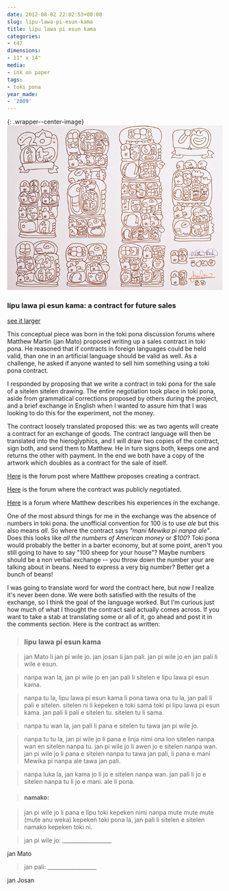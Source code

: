 ```yaml
---
date: 2012-08-02 22:02:53+00:00
slug: lipu-lawa-pi-esun-kama
title: lipu lawa pi esun kama
categories:
- t47
dimensions:
- 11" x 14"
media:
- ink on paper
tags:
- toki pona
year_made:
- '2009'
---
```


{: .wrapper--center-image}
![lipu lawa pi esun kama](/images/t47/t47.100101_m.jpg)


### lipu lawa pi esun kama: a contract for future sales

[see it larger](/images/t47/t47.100101_l.jpg)

This conceptual piece was born in the toki pona discussion forums where Matthew Martin (jan Mato) proposed writing up a sales contract in toki pona.  He reasoned that if contracts in foreign languages could be held valid, than one in an artificial language should be valid as well.  As a challenge, he asked if anyone wanted to sell him something using a toki pona contract.

I responded by proposing that we write a contract in toki pona for the sale of a sitelen sitelen drawing.   The entire negotiation took place in toki pona, aside from grammatical corrections proposed by others during the project, and a brief exchange in English when I wanted to assure him that I was looking to do this for the experiment, not the money.

The contract loosely translated proposed this: we as two agents will create a contract for an exchange of goods.  The contract language will then be translated into the hieroglyphics, and I will draw two copies of the contract, sign both, and send them to Matthew. He in turn signs both, keeps one and returns the other with payment.  In the end we both have a copy of the artwork which doubles as a contract for the sale of itself.

[Here](http://forums.tokipona.org/viewtopic.php?f=11&t=1201&start=30#p6046) is the forum post where Matthew proposes creating a contract.  

[Here](http://forums.tokipona.org/viewtopic.php?f=10&t=1222&start=0) is the forum where the contract was publicly negotiated.  

[Here](http://forums.tokipona.org/viewtopic.php?f=10&t=1265&p=6372) is a forum where Matthew describes his experiences in the exchange.

One of the most absurd things for me in the exchange was the absence of numbers in toki pona. the unofficial convention for 100 is to use _ale_ but this also means _all_.  So where the contract says _"mani Mewika pi nanpa ale"_. Does this looks like _all the numbers of American money_ or _$100_? Toki pona would probably the better in a barter economy, but at some point, aren't you still going to have to say "100 sheep for your house"? Maybe numbers should be a non verbal exchange -- you throw down the number your are talking about in beans. Need to express a very big number?  Better get a bunch of beans!

I was going to translate word for word the contract here, but now I realize it's never been done.  We were both satisfied with the results of the exchange, so I think the goal of the language worked.  But I'm curious just how much of what I thought the contract said actually comes across. If you want to take a stab at translating some or all of it, go ahead and post it in the comments section.  Here is the contract as written:


  

> ### lipu lawa pi esun kama


  
> jan Mato li jan pi wile jo. jan josan li jan pali. jan pi wile jo en jan pali li wile e esun.

  
> nanpa wan la, jan pi wile jo en jan pali li sitelen e lipu lawa pi esun kama.

  
> nanpa tu la, lipu lawa pi esun kama li pona tawa ona tu la, jan pali li pali e sitelen. sitelen ni li kepeken e toki sama toki pi lipu lawa pi esun kama. jan pali li pali e sitelen tu. sitelen tu li sama.

  
> nanpa tu wan la, jan pali li pana e sitelen tu tawa jan pi wile jo.

  
> nanpa tu tu la, jan pi wile jo li pana e linja nimi ona lon sitelen nanpa wan en sitelen nanpa tu. jan pi wile jo li awen jo e sitelen nanpa wan. jan pi wile jo li pana e sitelen nanpa tu tawa jan pali, li pana e mani Mewika pi nanpa ale tawa jan pali.

  
> nanpa luka la, jan kama jo li jo e sitelen nanpa wan. jan pali li jo e sitelen nanpa tu li jo e mani. ale li pona.

  
> #### namako:

  
> jan pi wile jo li pana e lipu toki kepeken nimi nanpa mute mute mute (mute anu weka) kepeken toki pona la, jan pali li sitelen e sitelen namako kepeken toki ni.

  
> jan pi wile jo: __________________  

  jan Mato

  
> jan pali: __________________  

  jan Josan




